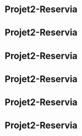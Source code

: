 # Projet2-Reservia
# Projet2-Reservia
# Projet2-Reservia
# Projet2-Reservia
# Projet2-Reservia
# Projet2-Reservia
